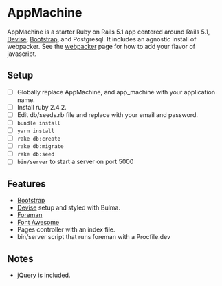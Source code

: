 # AppMachine

AppMachine is a starter Ruby on Rails 5.1 app centered around Rails 5.1,
[Devise](https://github.com/plataformatec/devise),
[Bootstrap](http://getbootstrap.com/), and Postgresql.
It includes an agnostic install of webpacker.
See the [webpacker](https://github.com/rails/webpacker) page for how to add your flavor of javascript.

## Setup

- [ ] Globally replace AppMachine, and app_machine with your application name.
- [ ] Install ruby 2.4.2.
- [ ] Edit db/seeds.rb file and replace with your email and password.
- [ ] `bundle install`
- [ ] `yarn install`
- [ ] `rake db:create`
- [ ] `rake db:migrate`
- [ ] `rake db:seed`
- [ ] `bin/server` to start a server on port 5000

## Features

* [Bootstrap](http://getbootstrap.com/)
* [Devise](https://github.com/plataformatec/devise) setup and styled with Bulma.
* [Foreman](https://github.com/ddollar/foreman)
* [Font Awesome](https://github.com/FortAwesome/font-awesome-sass)
* Pages controller with an index file.
* bin/server script that runs foreman with a Procfile.dev

## Notes

* jQuery is included.
